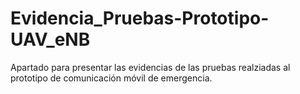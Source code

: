 # Evidencia_Pruebas-Prototipo-UAV_eNB
Apartado para presentar las evidencias de las pruebas realziadas al prototipo de comunicación móvil de emergencia.
